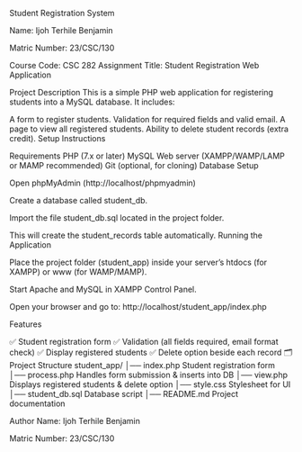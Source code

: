 Student Registration System

Name: Ijoh Terhile Benjamin

Matric Number: 23/CSC/130

Course Code: CSC 282 Assignment Title: Student Registration Web Application

Project Description This is a simple PHP web application for registering students into a MySQL database. It includes:

A form to register students. Validation for required fields and valid email. A page to view all registered students. Ability to delete student records (extra credit). Setup Instructions

Requirements PHP (7.x or later) MySQL Web server (XAMPP/WAMP/LAMP or MAMP recommended) Git (optional, for cloning) Database Setup

Open phpMyAdmin (http://localhost/phpmyadmin)

Create a database called student_db.

Import the file student_db.sql located in the project folder.

This will create the student_records table automatically. Running the Application

Place the project folder (student_app) inside your server’s htdocs (for XAMPP) or www (for WAMP/MAMP).

Start Apache and MySQL in XAMPP Control Panel.

Open your browser and go to: http://localhost/student_app/index.php

Features

✅ Student registration form ✅ Validation (all fields required, email format check) ✅ Display registered students ✅ Delete option beside each record 🗂 Project Structure student_app/ │── index.php Student registration form │── process.php Handles form submission & inserts into DB │── view.php Displays registered students & delete option │── style.css Stylesheet for UI │── student_db.sql Database script │── README.md Project documentation

Author Name: Ijoh Terhile Benjamin

Matric Number: 23/CSC/130
